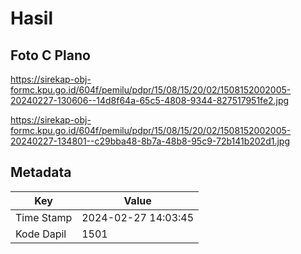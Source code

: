 # Hasil

## Foto C Plano

https://sirekap-obj-formc.kpu.go.id/604f/pemilu/pdpr/15/08/15/20/02/1508152002005-20240227-130606--14d8f64a-65c5-4808-9344-827517951fe2.jpg

https://sirekap-obj-formc.kpu.go.id/604f/pemilu/pdpr/15/08/15/20/02/1508152002005-20240227-134801--c29bba48-8b7a-48b8-95c9-72b141b202d1.jpg


## Metadata

| Key        | Value               |
| ---------- | ------------------- |
| Time Stamp | 2024-02-27 14:03:45 |
| Kode Dapil | 1501                |



